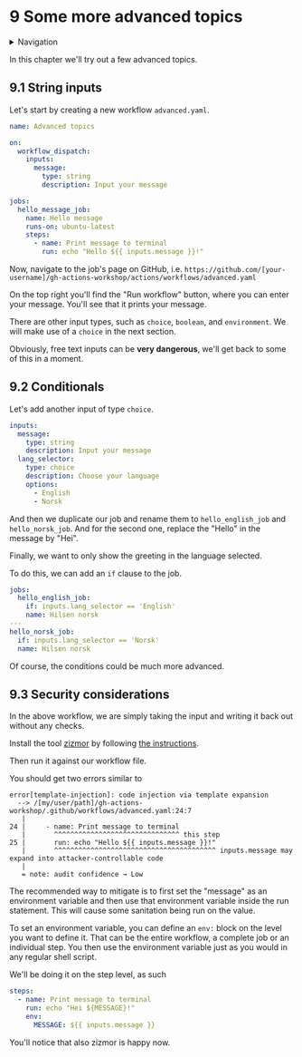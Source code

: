 # 9 Some more advanced topics

<details>
<summary>Navigation</summary>

1. ~~[Creating a workflow](../1/README.md)~~
1. ~~[Building code in a workflow](../2/README.md)~~
1. ~~[Running multiple jobs in parallel](../3/README.md)~~
1. ~~[Running jobs in sequence](../4/README.md)~~
1. ~~[Deploying to GitHub Pages](../5/README.md)~~
1. ~~[Using other events to run workflows](../6/README.md)~~
1. ~~[Outputs from steps and jobs](../7/README.md)~~
1. ~~[Keeping dependencies up to date with Dependabot](../8/README.md)~~
1. **Advanced topics** (this task)

</details>

In this chapter we'll try out a few advanced topics.

## 9.1 String inputs

Let's start by creating a new workflow `advanced.yaml`.

```yaml
name: Advanced topics

on:
  workflow_dispatch:
    inputs:
      message:
        type: string
        description: Input your message

jobs:
  hello_message_job:
    name: Hello message
    runs-on: ubuntu-latest
    steps:
      - name: Print message to terminal
        run: echo "Hello ${{ inputs.message }}!"
```

Now, navigate to the job's page on GitHub, i.e. `https://github.com/[your-username]/gh-actions-workshop/actions/workflows/advanced.yaml`

On the top right you'll find the "Run workflow" button, where you can enter your message.
You'll see that it prints your message.

There are other input types, such as `choice`, `boolean`, and `environment`.
We will make use of a `choice` in the next section.

Obviously, free text inputs can be **very dangerous**, we'll get back to some of this in a moment.

## 9.2 Conditionals

Let's add another input of type `choice`.

```yaml
inputs:
  message:
    type: string
    description: Input your message
  lang_selector:
    type: choice
    description: Choose your language
    options:
      - English
      - Norsk
```

And then we duplicate our job and rename them to `hello_english_job` and `hello_norsk_job`.
And for the second one, replace the "Hello" in the message by "Hei".

Finally, we want to only show the greeting in the language selected.

To do this, we can add an `if` clause to the job.

```yaml
jobs:
  hello_english_job:
    if: inputs.lang_selector == 'English'
    name: Hilsen norsk
---
hello_norsk_job:
  if: inputs.lang_selector == 'Norsk'
  name: Hilsen norsk
```

Of course, the conditions could be much more advanced.

## 9.3 Security considerations

In the above workflow, we are simply taking the input and writing it back out without any checks.

Install the tool [zizmor](https://github.com/woodruffw/zizmor)
by following [the instructions](https://woodruffw.github.io/zizmor/installation/).

Then run it against our workflow file.

You should get two errors similar to

```text
error[template-injection]: code injection via template expansion
  --> /[my/user/path]/gh-actions-workshop/.github/workflows/advanced.yaml:24:7
   |
24 |     - name: Print message to terminal
   |       ^^^^^^^^^^^^^^^^^^^^^^^^^^^^^^^ this step
25 |       run: echo "Hello ${{ inputs.message }}!"
   |       ^^^^^^^^^^^^^^^^^^^^^^^^^^^^^^^^^^^^^^^^ inputs.message may expand into attacker-controllable code
   |
   = note: audit confidence → Low
```

The recommended way to mitigate is to first set the "message" as an environment variable and then use that environment variable inside the run statement.
This will cause some sanitation being run on the value.

To set an environment variable, you can define an `env:` block on the level you want to define it.
That can be the entire workflow, a complete job or an individual step.
You then use the environment variable just as you would in any regular shell script.

We'll be doing it on the step level, as such

```yaml
steps:
  - name: Print message to terminal
    run: echo "Hei ${MESSAGE}!"
    env:
      MESSAGE: ${{ inputs.message }}
```

You'll notice that also zizmor is happy now.
